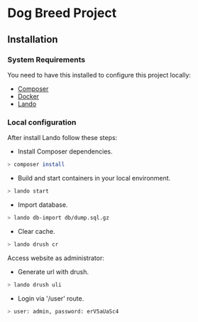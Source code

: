 # Dog Breed Project

## Installation

### System Requirements

You need to have this installed to configure this project locally:

- [Composer](https://getcomposer.org/)
- [Docker](https://www.docker.com/)
- [Lando](https://docs.lando.dev/)

### Local configuration

After install Lando follow these steps:

- Install Composer dependencies.
```sh
> composer install
```

- Build and start containers in your local environment.
```sh
> lando start
```

- Import database.
```sh
> lando db-import db/dump.sql.gz
```

- Clear cache.
```sh
> lando drush cr
```

Access website as administrator:

- Generate url with drush.
```sh
> lando drush uli
```

- Login via '/user' route.
```sh
> user: admin, password: erV5aUaSc4
```
